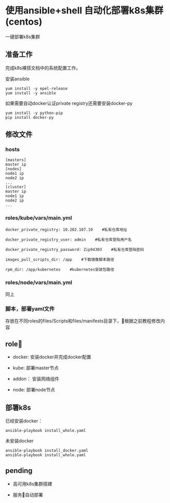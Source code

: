 # 使用ansible+shell 自动化部署k8s集群(centos)

一键部署k8s集群

## 准备工作

完成k8s裸搭文档中的系统配置工作。

安装ansible
```
yum install -y epel-release
yum install -y ansible
```
如果需要自动docker认证private registry还需要安装docker-py
```
yum install -y python-pip
pip install docker-py
```

## 修改文件
### hosts
```
[masters]
master ip
[nodes]
node1 ip
node2 ip
...
[cluster]
master ip
node1 ip
node2 ip
...
```
### roles/kube/vars/main.yml
```
docker_private_registry: 10.202.107.19    #私有仓库地址

docker_private_registry_user: admin    #私有仓库登陆用户名

docker_private_registry_password: Zip94303    #私有仓库登陆密码

images_pull_scripts_dir: /app    #下载镜像脚本路径

rpm_dir: /app/kubernetes    #kubernetes安装包路径
```

### roles/node/vars/main.yml

同上

### 脚本，部署yaml文件

存放在不同roles的files/Scripts和files/manifests目录下，根据之前教程修改内容

## role

- docker: 安装docker并完成docker配置

- kube: 部署master节点

- addon： 安装网络组件

- node: 部署node节点

## 部署k8s

已经安装docker：

```
ansible-playbook install_whole.yaml
```

未安装docker

```
ansible-playbook install_docker.yaml
ansible-playbook install_whole.yaml
```

## pending

- 高可用k8s集群搭建

- 服务自动部署